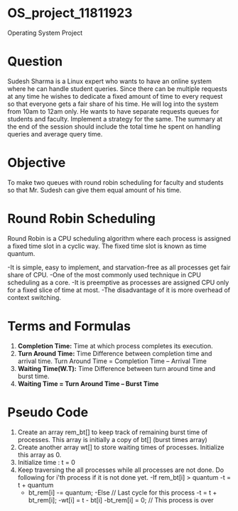 # OS_project_11811923
Operating System Project


# Question
Sudesh Sharma is a Linux expert who wants to have an online system where he can handle student queries. Since there can be multiple requests at any time he wishes to dedicate a fixed amount of time to every request so that everyone gets a fair share of his time. He will log into the system from 10am to 12am only. He wants to have separate requests queues for students and faculty. Implement a strategy for the same. The summary at the end of the session should include the total time he spent on handling queries and average query time.


# Objective
To make two queues with round robin scheduling for faculty and students so that Mr. Sudesh can give them equal amount of his time.


# Round Robin Scheduling
Round Robin is a CPU scheduling algorithm where each process is assigned a fixed time slot in a cyclic way. The fixed time slot is known as time quantum.

-It is simple, easy to implement, and starvation-free as all processes get fair share of CPU.
-One of the most commonly used technique in CPU scheduling as a core.
-It is preemptive as processes are assigned CPU only for a fixed slice of time at most.
-The disadvantage of it is more overhead of context switching.


# Terms and Formulas
1. **Completion Time:** Time at which process completes its execution.
2. **Turn Around Time:** Time Difference between completion time and arrival time. Turn Around Time = Completion Time – Arrival Time
3. **Waiting Time(W.T):** Time Difference between turn around time and burst time.
4. **Waiting Time = Turn Around Time – Burst Time**


# Pseudo Code
1. Create an array rem_bt[] to keep track of remaining
   burst time of processes. This array is initially a 
   copy of bt[] (burst times array)
2. Create another array wt[] to store waiting times
   of processes. Initialize this array as 0.
3. Initialize time : t = 0
4. Keep traversing the all processes while all processes
   are not done. Do following for i'th process if it is
   not done yet.
   -If rem_bt[i] > quantum
      -t = t + quantum
      - bt_rem[i] -= quantum;
   -Else // Last cycle for this process
      -t = t + bt_rem[i];
      -wt[i] = t - bt[i]
      -bt_rem[i] = 0; // This process is over
